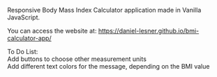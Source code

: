 Responsive Body Mass Index Calculator application made in Vanilla JavaScript.

You can access the website at: https://daniel-lesner.github.io/bmi-calculator-app/

To Do List:\
Add buttons to choose other measurement units\
Add different text colors for the message, depending on the BMI value
